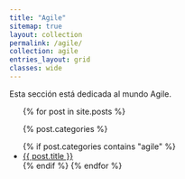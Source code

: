 ```yaml
---
title: "Agile"
sitemap: true
layout: collection
permalink: /agile/
collection: agile
entries_layout: grid
classes: wide
---
```


Esta sección está dedicada al mundo Agile.

<ul>
  {% for post in site.posts %}
  <p>{% post.categories %}</p>
    {% if post.categories contains "agile" %}
        <li><a href="{{ post.url }}">{{ post.title }}</a></li>
    {% endif %}
  {% endfor %}
</ul>